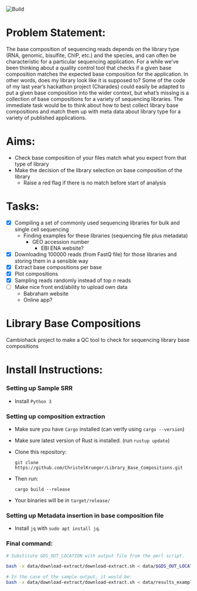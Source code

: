 ![Build](https://github.com/ChristelKrueger/Library_Base_Compositions/workflows/Rust/badge.svg)

# Problem Statement:
The base composition of sequencing reads depends on the library type (RNA, genomic, bisulfite, ChIP, etc.) and the species, and can often be characteristic for a particular sequencing application. For a while we’ve been thinking about a quality control tool that checks if a given base composition matches the expected base composition for the application. In other words, does my library look like it is supposed to? Some of the code of my last year’s hackathon project (Charades) could easily be adapted to put a given base composition into the wider context, but what’s missing is a collection of base compositions for a variety of sequencing libraries. The immediate task would be to think about how to best collect library base compositions and match them up with meta data about library type for a variety of published applications.

# Aims:
* Check base composition of your files match what you expect from that type of library
* Make the decision of the library selection on base composition of the library
  * Raise a red flag if there is no match before start of analysis 
# Tasks:
* [X] Compiling a set of commonly used sequencing libraries for bulk and single cell sequencing
  * Finding examples for these libraries (sequencing file plus metadata)
	* GEO accession number
		 * EBI ENA website?
* [X] Downloading 100000 reads (from FastQ file) for those libraries and storing them in a sensible way
*	[X] Extract base compositions per base
*	[X] Plot compositions
* [X] Sampling reads randomly instead of top _n_ reads
*	[ ] Make nice front end/ability to upload own data
  * Babraham website
  * Online app?

# Library Base Compositions
Cambiohack project to make a QC tool to check for sequencing library base compositions

# Install Instructions:

### Setting up Sample SRR
* Install `Python 3` 

### Setting up composition extraction
* Make sure you have `Cargo` installed (can verify using `cargo --version`)

* Make sure latest version of Rust is installed. (run `rustup update`)

* Clone this repository:
   ```
   git clone https://github.com/ChristelKrueger/Library_Base_Compositions.git
   ```
   
* Then run:
   ```
   cargo build --release
   ```
   
* Your binaries will be in `target/release/`


### Setting up Metadata insertion in base composition file

* Install `jq` with `sudo apt install jq`.

### Final command:
```bash
# Substitute GDS_OUT_LOCATION with output file from the perl script.

bash -x data/download-extract/download-extract.sh < data/$GDS_OUT_LOCATION

# In the case of the sample output, it would be:
bash -x data/download-extract/download-extract.sh < data/results_example_gds.txt
```